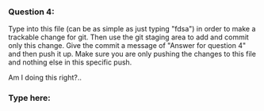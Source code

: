 ### Question 4:

Type into this file (can be as simple as just typing "fdsa") in order to make a trackable change for git. Then use the git staging area to add and commit only this change. Give the commit a message of "Answer for question 4" and then push it up. Make sure you are only pushing the changes to this file and nothing else in this specific push. 

Am I doing this right?..
### Type here:
